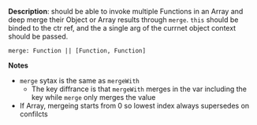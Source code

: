 __Description__: should be able to invoke multiple Functions in an Array and deep merge their Object or Array results through `merge`. `this` should be binded to the ctr ref, and the a single arg of the currnet object context should be passed.


```
merge: Function || [Function, Function]
```

__Notes__

+ `merge` sytax is the same as `mergeWith` 
    - The key diffrance is that `mergeWith` merges in the var including the key while `merge` only merges the value
+ If Array, mergeing starts from 0 so lowest index always supersedes on confilcts
